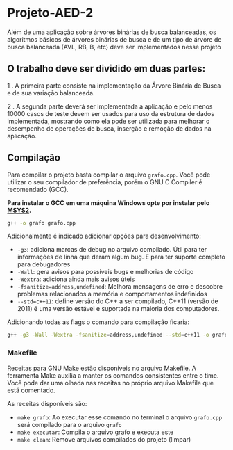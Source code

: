 # Projeto-AED-2 

Além de uma aplicação sobre árvores binárias de busca balanceadas, os algoritmos básicos de árvores binárias de busca e de um tipo de árvore de busca balanceada (AVL, RB, B, etc) deve ser implementados nesse projeto


## O trabalho deve ser dividido em duas partes: 

1 . A primeira parte consiste na implementação da Árvore Binária de Busca e de sua variação balanceada. 

2 . A segunda parte deverá ser implementada a  aplicação e pelo menos 10000 casos de teste devem ser usados para uso da estrutura de dados implementada, mostrando como ela pode ser utilizada para melhorar o desempenho de operações de busca, inserção e remoção de dados na aplicação.


## Compilação

Para compilar o projeto basta compilar o arquivo `grafo.cpp`. Você pode utilizar
o seu compilador de preferência, porém o GNU C Compiler é recomendado (GCC).


**Para instalar o GCC em uma máquina Windows opte por instalar pelo [MSYS2](https://www.msys2.org/).**

```bash
g++ -o grafo grafo.cpp
```

Adicionalmente é indicado adicionar opções para desenvolvimento:
- `-g3`: adiciona marcas de debug no arquivo compilado. Útil para ter
    informações de linha que deram algum bug. E para ter suporte completo para
    debugadores
- `-Wall`: gera avisos para possíveis bugs e melhorias de código
- `-Wextra`: adiciona ainda mais avisos úteis
- `-fsanitize=address,undefined`: Melhora mensagens de erro e descobre problemas
    relacionados a memória e comportamentos indefinidos
- `--std=c++11`: define versão do C++ a ser compilado, C++11 (versão de 2011) é
    uma versão estável e suportada na maioria dos computadores.

Adicionando todas as flags o comando para compilação ficaria:
```bash
g++ -g3 -Wall -Wextra -fsanitize=address,undefined --std=c++11 -o grafo grafo.cpp
```

### Makefile

Receitas para GNU Make estão disponíveis no arquivo Makefile. A ferramenta Make
auxilia a manter os comandos consistentes entre o time. Você pode dar uma olhada
nas receitas no próprio arquivo Makefile que está comentado.

As receitas disponíveis são:

- `make grafo`: Ao executar esse comando no terminal o arquivo `grafo.cpp` será
    compilado para o arquivo `grafo`
- `make executar`: Compila o arquivo grafo e executa este
- `make clean`: Remove arquivos compilados do projeto (limpar)
